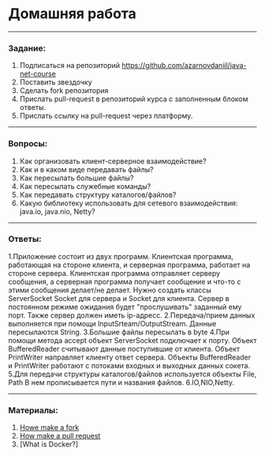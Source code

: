 # Домашняя работа

---

### Задание:

1. Подписаться на репозиторий https://github.com/azarnovdaniil/java-net-course
2. Поставить звездочку 
3. Сделать fork репозитория
4. Прислать pull-request в репозиторий курса с заполненным блоком ответы.
5. Прислать ссылку на pull-request через платформу.

---

### Вопросы:

1. Как организовать клиент-серверное взаимодействие?
2. Как и в каком виде передавать файлы?
3. Как пересылать большие файлы?
4. Как пересылать служебные команды?
5. Как передавать структуру каталогов/файлов?
6. Какую библиотеку использовать для сетевого взаимодействия: java.io, java.nio, Netty?

---

### Ответы:

1.Приложение состоит из двух программ. Клиентская программа,
работающая на стороне клиента, и серверная программа,
работает на стороне сервера. Клиентская программа отправляет серверу сообщения,
а серверная программа получает сообщение и что-то с этими сообщения делает/не делает.
Нужно создать классы ServerSocket Socket для сервера и Socket для клиента. Сервер в постоянном режиме ожидания
будет "прослушивать" заданный ему порт. Также сервер должен иметь ip-адресс.
2.Передача/прием данных выполняется при помощи InputSrteam/OutputStream. Данные пересылаются String.
3.Большие файлы пересылать в byte
4.При помощи метода accept объект ServerSocket подключает к порту.
Объект BufferedReader считывают данные поступившие от клиента.
Объект PrintWriter направляет клиенту ответ сервера.
Объекты BufferedReader и PrintWriter работают с потоками входных и выходных данных сокета.
5.Для передачи структуры каталогов/файлов используется объекты File, Path
В нем прописывается пути и названия файлов.
6.IO,NIO,Netty.

---

### Материалы:

1. [Howe make a fork](https://docs.github.com/en/github/getting-started-with-github/fork-a-repo)
2. [How make a pull request](https://docs.github.com/en/github/collaborating-with-issues-and-pull-requests/creating-a-pull-request)
3. [What is Docker?]
